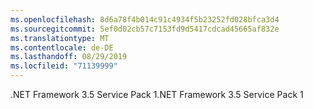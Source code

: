 ```yaml
---
ms.openlocfilehash: 8d6a78f4b014c91c4934f5b23252fd028bfca3d4
ms.sourcegitcommit: 5ef0d02cb57c7153fd9d5417cdcad45665af832e
ms.translationtype: MT
ms.contentlocale: de-DE
ms.lasthandoff: 08/29/2019
ms.locfileid: "71139999"
---
```

<span data-ttu-id="2476f-101">.NET Framework 3.5 Service Pack 1</span><span class="sxs-lookup"><span data-stu-id="2476f-101">.NET Framework 3.5 Service Pack 1</span></span>